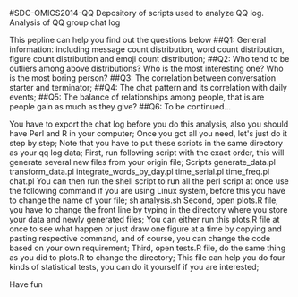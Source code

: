 #SDC-OMICS2014-QQ
Depository of scripts used to analyze QQ log.
Analysis of QQ group chat log

This pepline can help you find out the questions below
##Q1: General information: including message count distribution, word count distribution, figure count distribution and emoji count distribution;
##Q2: Who tend to be outliers among above distributions? Who is the most interesting one? Who is the most boring person?
##Q3: The correlation between conversation starter and terminator;
##Q4: The chat pattern and its correlation with daily events;
##Q5: The balance of relationships among people, that is are people gain as much as they give?
##Q6: To be continued...

You have to export the chat log before you do this analysis, also you should have Perl and R in your computer;
Once you got all you need, let's just do it step by step;
Note that you have to put these scripts in the same directory as your qq log data;
First, run following script with the exact order, this will generate several new files from your origin file;
Scripts
generate_data.pl
transform_data.pl
integrate_words_by_day.pl
time_serial.pl
time_freq.pl
chat.pl
You can then run the shell script to run all the perl script at once use the following command if you are using Linux system, before this you have to change the name of your file;
sh analysis.sh
Second, open plots.R file, you have to change the front line by typing in the directory where you store your data and newly generated files;
You can either run this plots.R file at once to see what happen or just draw one figure at a time by copying and pasting respective command, and of course, you can change the code based on your own requirement;
Third, open tests.R file, do the same thing as you did to plots.R to change the directory;
This file can help you do four kinds of statistical tests, you can do it yourself if you are interested;

Have fun
